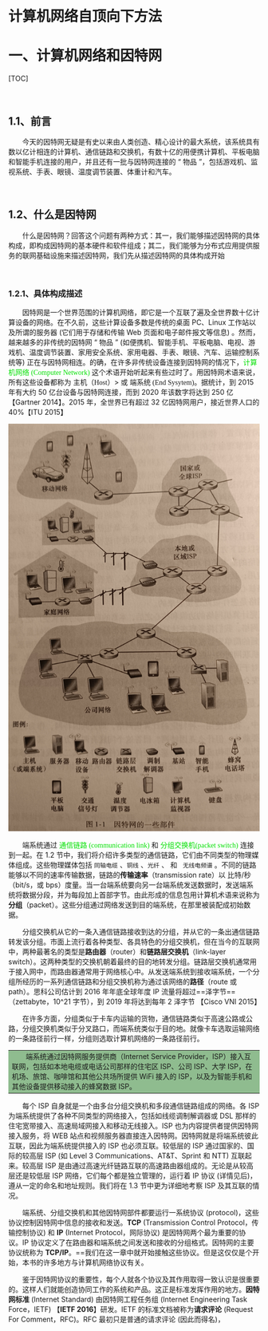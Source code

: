 # 计算机网络自顶向下方法





# 一、计算机网络和因特网

[TOC]

&nbsp;

## 1.1、前言

&emsp;&emsp;今天的因特网无疑是有史以来由人类创造、精心设计的最大系统，该系统具有数以亿计相连的计算机、通信链路和交换机，有数十亿的用便携计算机、平板电脑和智能手机连接的用户，并且还有一批与因特网连接的 “ 物品 ”，包括游戏机、监视系统、手表、眼镜、温度调节装置、体重计和汽车。 



&nbsp;

## 1.2、什么是因特网

&emsp;&emsp;什么是因特网？回答这个问题有两种方式：其一，我们能够描述因特网的具体构成，即构成因特网的基本硬件和软件组成；其二，我们能够为分布式应用提供服务的联网基础设施来描述因特网，我们先从描述因特网的具体构成开始



&nbsp;

### 1.2.1、具体构成描述

&emsp;&emsp;因特网是一个世界范围的计算机网络，即它是一个互联了遍及全世界数十亿计算设备的网络。在不久前，这些计算设备多数是传统的桌面 PC、Linux 工作站以及所谓的服务器 (它们用于存储和传输 Web 页面和电子邮件报文等信息) 。然而，越来越多的非传统的因特网 “ 物品 ” (如便携机、智能手机、平板电脑、电视、游戏机、温度调节装置、家用安全系统、家用电器、手表、眼镜、汽车、运输控制系统等) 正在与因特网相连。的确，在许多非传统设备连接到因特网的情况下，<font face="consolas" color="powerBlue">计算机网络 (Computer Network)</font> 这个术语开始听起来有些过时了。用因特网术语来说，所有这些设备都称为 <font face="黑体">主机（Host）</font>> 或 <font face="黑体">端系统 (End Sysytem)</font>。据统计，到 2015 年有大约 50 亿台设备与因特网连接，而到 2020 年该数字将达到 250 亿 【Gartner 2014】。2015 年，全世界已有超过 32 亿因特网用户，接近世界人口的 40%【ITU 2015】

![因特网的一些部件](图片/因特网的一些部件.jpg)

&emsp;&emsp;端系统通过 <font face="consolas" color="powerBlue">通信链路 (communication link)</font> 和 <font face="consolas" color="powerBlue">分组交换机(packet switch)</font> 连接到一起。在 1.2 节中，我们将介绍许多类型的通信链路，它们由不同类型的物理媒体组成。这些物理媒体包括 `同轴电缆` 、`铜线` 、`光纤`  、 和 ` 无线电频谱` 。不同的链路能够以不同的速率传输数据，链路的**传输速率**（transmission rate）以 比特/秒（bit/s，或 bps）度量。当一台端系统要向另一台端系统发送数据时，发送端系统将数据分段，并为每段加上首部字节。由此形成的信息包用计算机术语来说称为**分组**（packet）。这些分组通过网络发送到目的端系统，在那里被装配成初始数据。

&emsp;&emsp;分组交换机从它的一条入通信链路接收到达的分组，并从它的一条出通信链路转发该分组。市面上流行着各种类型、各具特色的分组交换机，但在当今的互联网中，两种最著名的类型是**路由器**（router）和**链路层交换机**（link-layer switch）。这两种类型的交换机朝着最终的目的地转发分组。链路层交换机通常用于接入网中，而路由器通常用于网络核心中。从发送端系统到接收端系统，一个分组所经历的一系列通信链路和分组交换机称为通过该网络的**路径**（route 或 path）。思科公司估计到 2016 年年底全球年度 IP 流量将超过==泽字节==（zettabyte，10^21 字节），到 2019 年将达到每年 2 泽字节 【Cisco VNI 2015】

&emsp;&emsp;在许多方面，分组类似于卡车内运输的货物，通信链路类似于高速公路或公路，分组交换机类似于分叉路口，而端系统类似于目的地。就像卡车选取运输网络的一条路径前行一样，分组则选取计算机网络的一条路径前行。

<table><tr><td bgcolor=DarkSeaGreen>&emsp;&emsp;端系统通过因特网服务提供商（Internet Service Provider，ISP）接入互联网，包括如本地电缆或电话公司那样的住宅区 ISP、公司 ISP、大学 ISP，在机场、旅馆、咖啡馆和其他公共场所提供 WiFi 接入的 ISP，以及为智能手机和其他设备提供移动接入的蜂窝数据 ISP。</td></tr></table>

&emsp;&emsp;每个 ISP 自身就是一个由多台分组交换机和多段通信链路组成的网络。各 ISP 为端系统提供了各种不同类型的网络接入，包括如线缆调制解调器或 DSL 那样的住宅宽带接入、高速局域网接入和移动无线接入。ISP 也为内容提供者提供因特网接入服务，将 WEB 站点和视频服务器直接连入因特网。因特网就是将端系统彼此互联，因此为端系统提供接入的 ISP 也必须互联。较低层的 ISP 通过国家的、国际的较高层 ISP (如 Level 3 Communications、AT&T、Sprint 和 NTT) 互联起来。较高层 ISP 是由通过高速光纤链路互联的高速路由器组成的。无论是从较高层还是较低层 ISP 网络，它们每个都是独立管理的，运行着 IP 协议 (详情见后)，遵从一定的命名和地址规则。我们将在 1.3 节中更为详细地考察 ISP 及其互联的情况。

&emsp;&emsp;端系统、分组交换机和其他因特网部件都要运行一系统协议 (protocol)，这些协议控制因特网中信息的接收和发送。**TCP** (Transmission Control Protocol，传输控制协议) 和 **IP** (Internet Protocol，网际协议) 是因特网两个最为重要的协议。IP 协议定义了在路由器和端系统之间发送和接收的分组格式。因特网的主要协议统称为 **TCP/IP**。==我们在这一章中就开始接触这些协议。但是这仅仅是个开始，本书的许多地方与计算机网络协议有关。

&emsp;&emsp;鉴于因特网协议的重要性，每个人就各个协议及其作用取得一致认识是很重要的。这样人们就能创造协同工作的系统和产品。这正是标准发挥作用的地方。**因特网标准** (Internet Standard) 由因特网工程任务组 (Internet Engineering Task Force，IETF) 【**IETF 2016**】研发。IETF 的标准文档被称为**请求评论** (Request For Comment，RFC)。RFC 最初只是普通的请求评论 (因此而得名)，



